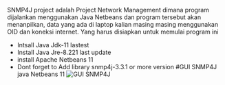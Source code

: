 SNMP4J project adalah Project Network Management dimana program dijalankan menggunakan Java Netbeans dan program tersebut akan menanpilkan,
data yang ada di laptop kalian masing masing menggunakan OID dan koneksi internet.
Yang harus disiapkan untuk memulai program ini 
  - Intsall Java Jdk-11 lastest
  - Install Java Jre-8.221 last update
  - install  Apache Netbeans 11 
  - Dont forget to Add library snmp4j-3.3.1 or more version
  #GUI SNMP4J java Netbeans 11
  ![GUI SNMP4J](https://user-images.githubusercontent.com/37628938/72116146-e4275b80-337b-11ea-9289-59e53a501fe5.PNG)
